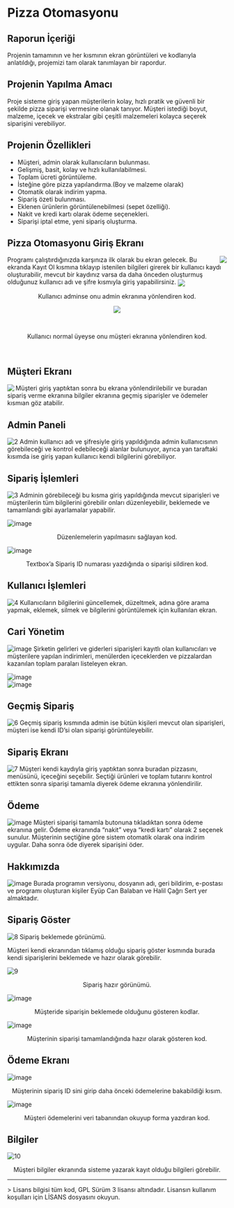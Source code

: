 # Pizza Otomasyonu

## Raporun İçeriği
Projenin tamamının ve her kısmının ekran görüntüleri ve kodlarıyla anlatıldığı, projemizi tam olarak tanımlayan bir rapordur.

## Projenin Yapılma Amacı
Proje sisteme giriş yapan müşterilerin kolay, hızlı pratik ve güvenli bir şekilde pizza siparişi vermesine olanak tanıyor. Müşteri istediği boyut, malzeme, içecek ve ekstralar gibi çeşitli malzemeleri kolayca seçerek siparişini verebiliyor.

## Projenin Özellikleri

* Müşteri, admin olarak kullanıcıların bulunması.
* Gelişmiş, basit, kolay ve hızlı kullanılabilmesi.
* Toplam ücreti görüntüleme.
* İsteğine göre pizza yapılandırma.(Boy ve malzeme olarak)
* Otomatik olarak indirim yapma.
* Sipariş özeti bulunması.
* Eklenen ürünlerin görüntülenebilmesi (sepet özelliği).
* Nakit ve kredi kartı olarak ödeme seçenekleri.
* Siparişi iptal etme, yeni sipariş oluşturma.

## Pizza Otomasyonu Giriş Ekranı

<img src="https://user-images.githubusercontent.com/42430554/136610534-00d8a07a-23d3-492b-b39d-dc858c951373.png" align="right">
Programı çalıştırdığınızda karşınıza ilk olarak bu ekran gelecek. Bu ekranda Kayıt Ol kısmına tıklayıp istenilen bilgileri girerek bir kullanıcı kaydı oluşturabilir, mevcut bir kaydınız varsa da daha önceden oluşturmuş olduğunuz kullanıcı adı ve şifre kısmıyla giriş yapabilirsiniz.

<img align="center" src="https://user-images.githubusercontent.com/42430554/136610583-29747aa4-58b5-4e43-90f2-91edf2bd5d86.png">
<p align="center"> 
  Kullanıcı adminse onu admin ekranına yönlendiren kod.
</p>

<p align="center">
<img src="https://user-images.githubusercontent.com/42430554/136610603-70d547a1-6377-499e-b06e-2674e5a08c60.png" align="center" ></p><br/>
<p align="center">
  Kullanıcı normal üyeyse onu müşteri ekranına yönlendiren kod.
</p><br/>


## Müşteri Ekranı

<img src="https://user-images.githubusercontent.com/42430554/136611924-13754391-c8c6-411f-a323-ecc1170ed778.jpg" align="left" >
Müşteri giriş yaptıktan sonra bu ekrana yönlendirilebilir ve buradan sipariş verme ekranına bilgiler ekranına geçmiş siparişler ve ödemeler kısmıan göz atabilir.



## Admin Paneli
![2](https://user-images.githubusercontent.com/42430554/136611952-bd30d5c5-ab32-4ec4-92e7-e2546239ca0b.jpg)
Admin kullanıcı adı ve şifresiyle giriş yapıldığında admin kullanıcısının görebileceği ve kontrol edebileceği alanlar bulunuyor, ayrıca yan taraftaki kısımda ise giriş yapan kullanıcı kendi bilgilerini görebiliyor.

## Sipariş İşlemleri
![3](https://user-images.githubusercontent.com/42430554/136611999-d9657cdc-165d-45a5-9e7a-1cc4928115c1.jpg)
Adminin görebileceği bu kısma giriş yapıldığında mevcut siparişleri ve müşterilerin tüm bilgilerini görebilir onları düzenleyebilir, beklemede ve tamamlandı gibi ayarlamalar yapabilir.

![image](https://user-images.githubusercontent.com/42430554/136612025-92322353-fc77-40e2-b305-be3c45091f30.png)
<center>Düzenlemelerin yapılmasını sağlayan kod.</center>

![image](https://user-images.githubusercontent.com/42430554/136612040-8a19f876-1300-4972-8b7a-9d8fe00a4386.png)
<center>Textbox’a Sipariş ID numarası yazdığında o siparişi sildiren kod.</center>

## Kullanıcı İşlemleri
![4](https://user-images.githubusercontent.com/42430554/136612078-e7cc7c75-4661-4332-bf4c-b473a59bdc7c.jpg)
Kullanıcıların bilgilerini güncellemek, düzeltmek, adına göre arama yapmak, eklemek, silmek ve bilgilerini görüntülemek için kullanılan ekran.

## Cari Yönetim
![image](https://user-images.githubusercontent.com/42430554/136612114-191c7378-ba12-4e84-afe3-b2118a5778cb.png)
Şirketin gelirleri ve giderleri siparişleri kayıtlı olan kullanıcıları ve müşterilere yapılan indirimleri, menülerden içeceklerden ve pizzalardan kazanılan toplam paraları listeleyen ekran.

![image](https://user-images.githubusercontent.com/42430554/136612122-674e2002-3bfe-4d56-964f-2f85f5569b2e.png)
<br/>
![image](https://user-images.githubusercontent.com/42430554/136612129-20ce5a83-0e46-4162-902c-adb9faa3b141.png)


## Geçmiş Sipariş
![6](https://user-images.githubusercontent.com/42430554/136612154-4352eaac-f543-4372-881e-3a8e58da12c1.jpg)
Geçmiş sipariş kısmında admin ise bütün kişileri mevcut olan siparişleri, müşteri ise kendi ID’si olan siparişi görüntüleyebilir.

## Sipariş Ekranı
![7](https://user-images.githubusercontent.com/42430554/136612211-091bfe96-dc38-45cd-9604-293f4ba799b0.jpg)
Müşteri kendi kaydıyla giriş yaptıktan sonra buradan pizzasını, menüsünü, içeceğini seçebilir. Seçtiği ürünleri ve toplam tutarını kontrol ettikten sonra siparişi tamamla diyerek ödeme ekranına yönlendirilir.

## Ödeme
![image](https://user-images.githubusercontent.com/42430554/136612233-a07903f1-1fb5-40dd-893e-510da8aea399.png)
Müşteri siparişi tamamla butonuna tıkladıktan sonra ödeme ekranına gelir. Ödeme ekranında “nakit” veya “kredi kartı” olarak 2 seçenek sunulur. Müşterinin seçtiğine göre sistem otomatik olarak ona indirim uygular. Daha sonra öde diyerek siparişini öder.

## Hakkımızda
![image](https://user-images.githubusercontent.com/42430554/136612260-6b58374a-4076-4619-9770-5dfabcf585a1.png)
Burada programın versiyonu, dosyanın adı, geri bildirim, e-postası ve programı oluşturan kişiler Eyüp Can Balaban ve Halil Çağrı Sert yer almaktadır.

## Sipariş Göster
![8](https://user-images.githubusercontent.com/42430554/136612306-f80cb69f-0320-43fa-98dc-3335b4dd08ef.jpg)
Sipariş beklemede görünümü.

Müşteri kendi ekranından tıklamış olduğu sipariş göster kısmında burada kendi siparişlerini beklemede ve hazır olarak görebilir.

![9](https://user-images.githubusercontent.com/42430554/136612337-505bae41-6c84-4e5f-b913-a16c23fb892b.jpg)
<center>Sipariş hazır görünümü.</center>

![image](https://user-images.githubusercontent.com/42430554/136612359-a2cd92d0-9ed7-4e62-90b1-9a70828fa313.png)
<center>Müşteride siparişin beklemede olduğunu gösteren kodlar.</center>

![image](https://user-images.githubusercontent.com/42430554/136612370-5e46d3be-2d94-492c-99e3-a68a115788e1.png)
<center>Müşterinin siparişi tamamlandığında hazır olarak gösteren kod.</center>

## Ödeme Ekranı
![image](https://user-images.githubusercontent.com/42430554/136612388-086d42e9-b68a-41de-9bd8-aa32910a8857.png)
<center>Müşterinin sipariş ID sini girip daha önceki ödemelerine bakabildiği kısım.</center>

![image](https://user-images.githubusercontent.com/42430554/136612397-b2c6fa82-a816-4bfc-8a9c-ace4462b5c77.png)
<center>Müşteri ödemelerini veri tabanından okuyup forma yazdıran kod.</center>

## Bilgiler
![10](https://user-images.githubusercontent.com/42430554/136612426-88d04898-b9d8-4f3a-b196-ed7f3573f891.jpg)
<center>Müşteri bilgiler ekranında sisteme yazarak kayıt olduğu bilgileri görebilir.</center>


<hr/>
<p/>
> Lisans bilgisi tüm kod, GPL Sürüm 3 lisansı altındadır. Lisansın kullanım koşulları için LİSANS dosyasını okuyun.
